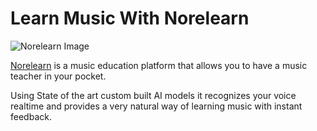 # Learn Music With Norelearn

<img src="https://norelearn.com/norelearn.jpg" alt="Norelearn Image">

<a href="https://norelearn.com">Norelearn</a> is a music education platform that allows you to have a music teacher in your pocket.

Using State of the art custom built AI models it recognizes your voice realtime and provides a very natural way of learning music with instant feedback.
